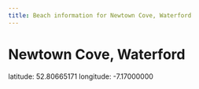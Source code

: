 ```yaml
---
title: Beach information for Newtown Cove, Waterford
---
```

# Newtown Cove, Waterford 

<div class="location-info">latitude: 52.80665171 longitude: -7.17000000</div>
<div id="met-eireann-warnings" onload="get_met_eireann_warnings(EI27)"></div>
<div></div>